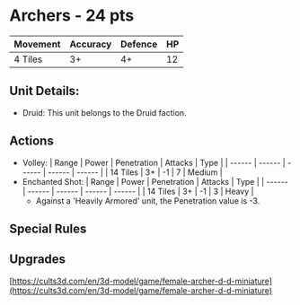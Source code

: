 # Archers  - 24 pts

|Movement | Accuracy | Defence | HP |
| ------ | ------ | ------ | ------ |
| 4 Tiles | 3+ | 4+ | 12 |

## Unit Details:
- Druid: This unit belongs to the Druid faction.

## Actions
- Volley:
    | Range | Power | Penetration | Attacks | Type |
    | ------ | ------ | ------ | ------ | ------ |
    | 14 Tiles | 3+ | -1 | 7 | Medium |
- Enchanted Shot:
    | Range | Power | Penetration | Attacks | Type |
    | ------ | ------ | ------ | ------ | ------ |
    | 14 Tiles | 3+ | -1 | 3 | Heavy |
    - Against a 'Heavily Armored' unit, the Penetration value is -3.    
    
## Special Rules

## Upgrades


[https://cults3d.com/en/3d-model/game/female-archer-d-d-miniature](https://cults3d.com/en/3d-model/game/female-archer-d-d-miniature)
